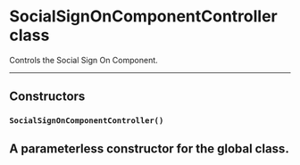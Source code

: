 # SocialSignOnComponentController class

Controls the Social Sign On Component.

---
## Constructors
### `SocialSignOnComponentController()`

A parameterless constructor for the global class.
---
